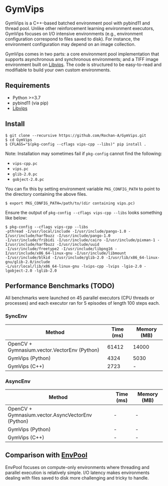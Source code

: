 GymVips
==============

GymVips is a C++-based batched environment pool with pybind11 and thread pool. Unlike other reinforcement learning environment executors, GymVips focuses on I/O intensive environments (e.g., environment configuration correspond to files saved to disk). For instance, the environment configuration may depend on an image collection.

GymVips comes in two parts: a core environment pool implementation that supports asynchronous and synchronous environments; and a TIFF image environment built on [Libvips](https://www.libvips.org/). The code is structured to be easy-to-read and modifiable to build your own custom environments.

## Requirements

* Python >=3.7
* pybind11 (via pip)
* [Libvips](https://www.libvips.org/)

## Install

```(bash)
$ git clone --recursive https://github.com/Rochan-A/GymVips.git
$ cd GymVips
$ CFLAGS="$(pkg-config --cflags vips-cpp --libs)" pip install .
```

Note: Installation may sometimes fail if `pkg-config` cannot find the following:
* `vips-cpp.pc`
* `vips.pc`
* `glib-2.0.pc`
* `gobject-2.0.pc`

You can fix this by setting environment variable `PKG_CONFIG_PATH` to point to the directory containing
the above files.
```(bash)
$ export PKG_CONFIG_PATH=/path/to/(dir containing vips.pc)
```

Ensure the output of `pkg-config --cflags vips-cpp --libs` looks something like below:
```(bash)
$ pkg-config --cflags vips-cpp --libs
-pthread -I/usr/local/include -I/usr/include/pango-1.0 -I/usr/include/harfbuzz -I/usr/include/pango-1.0 
-I/usr/include/fribidi -I/usr/include/cairo -I/usr/include/pixman-1 -I/usr/include/harfbuzz -I/usr/include/uuid 
-I/usr/include/freetype2 -I/usr/include/libpng16 -I/usr/include/x86_64-linux-gnu -I/usr/include/libmount 
-I/usr/include/blkid -I/usr/include/glib-2.0 -I/usr/lib/x86_64-linux-gnu/glib-2.0/include 
-L/usr/local/lib/x86_64-linux-gnu -lvips-cpp -lvips -lgio-2.0 -lgobject-2.0 -lglib-2.0
```

## Performance Benchmarks (TODO)

All benchmarks were launched on 45 parallel executors (CPU threads or processes) and each executor ran for 5 episodes of length 100 steps each.

### SyncEnv

| Method | Time (ms) | Memory (MB) |
|--------|-------------|-------------|
| OpenCV + Gymnasium.vector.VectorEnv (Python) | 61412 | 14000 |
| GymVips (Python) | 4324 | 5030 |
| GymVips (C++) | 2723 | - |

### AsyncEnv

| Method | Time (ms) | Memory (MB) |
|--------|-------------|-------------|
| OpenCV + Gymnasium.vector.AsyncVectorEnv (Python) | - | - |
| GymVips (Python) | - | - |
| GymVips (C++) | - | - |

## Comparison with [EnvPool](http://envpool.readthedocs.io)

EnvPool focuses on compute-only environments where threading and parallel execution is relatively simple. I/O latency makes environments dealing with files saved to disk more challenging and tricky to handle.